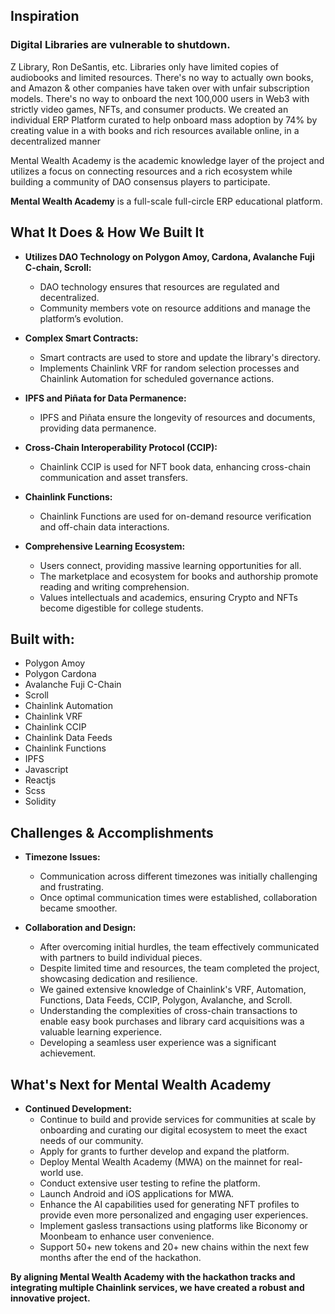 ## Inspiration

### Digital Libraries are vulnerable to shutdown.

Z Library, Ron DeSantis, etc. Libraries only have limited copies of audiobooks and limited resources. There's no way to actually own books, and Amazon & other companies have taken over with unfair subscription models. There's no way to onboard the next 100,000 users in Web3 with strictly video games, NFTs, and consumer products. We created an individual ERP Platform curated to help onboard mass adoption by 74% by creating value in a with books and rich resources available online, in a decentralized manner

Mental Wealth Academy is the academic knowledge layer of the project and utilizes a focus on connecting resources and a rich ecosystem while building a community of DAO consensus players to participate.

**Mental Wealth Academy** is a full-scale full-circle ERP educational platform.

## What It Does & How We Built It

- **Utilizes DAO Technology on Polygon Amoy, Cardona, Avalanche Fuji C-chain, Scroll:**
  - DAO technology ensures that resources are regulated and decentralized.
  - Community members vote on resource additions and manage the platform’s evolution.

- **Complex Smart Contracts:**
  - Smart contracts are used to store and update the library's directory.
  - Implements Chainlink VRF for random selection processes and Chainlink Automation for scheduled governance actions.

- **IPFS and Piñata for Data Permanence:**
  - IPFS and Piñata ensure the longevity of resources and documents, providing data permanence.

- **Cross-Chain Interoperability Protocol (CCIP):**
  - Chainlink CCIP is used for NFT book data, enhancing cross-chain communication and asset transfers.

- **Chainlink Functions:**
  - Chainlink Functions are used for on-demand resource verification and off-chain data interactions.

- **Comprehensive Learning Ecosystem:**
  - Users connect, providing massive learning opportunities for all.
  - The marketplace and ecosystem for books and authorship promote reading and writing comprehension.
  - Values intellectuals and academics, ensuring Crypto and NFTs become digestible for college students.

## Built with:

- Polygon Amoy
- Polygon Cardona
- Avalanche Fuji C-Chain
- Scroll
- Chainlink Automation
- Chainlink VRF
- Chainlink CCIP
- Chainlink Data Feeds
- Chainlink Functions
- IPFS
- Javascript
- Reactjs
- Scss
- Solidity

## Challenges & Accomplishments

- **Timezone Issues:**
  - Communication across different timezones was initially challenging and frustrating.
  - Once optimal communication times were established, collaboration became smoother.

- **Collaboration and Design:**
  - After overcoming initial hurdles, the team effectively communicated with partners to build individual pieces.
  - Despite limited time and resources, the team completed the project, showcasing dedication and resilience.
  - We gained extensive knowledge of Chainlink's VRF, Automation, Functions, Data Feeds, CCIP, Polygon, Avalanche, and Scroll.
  - Understanding the complexities of cross-chain transactions to enable easy book purchases and library card acquisitions was a valuable learning experience.
  - Developing a seamless user experience was a significant achievement.

## What's Next for Mental Wealth Academy

- **Continued Development:**
  - Continue to build and provide services for communities at scale by onboarding and curating our digital ecosystem to meet the exact needs of our community.
  - Apply for grants to further develop and expand the platform.
  - Deploy Mental Wealth Academy (MWA) on the mainnet for real-world use.
  - Conduct extensive user testing to refine the platform.
  - Launch Android and iOS applications for MWA.
  - Enhance the AI capabilities used for generating NFT profiles to provide even more personalized and engaging user experiences.
  - Implement gasless transactions using platforms like Biconomy or Moonbeam to enhance user convenience.
  - Support 50+ new tokens and 20+ new chains within the next few months after the end of the hackathon.

**By aligning Mental Wealth Academy with the hackathon tracks and integrating multiple Chainlink services, we have created a robust and innovative project.**
